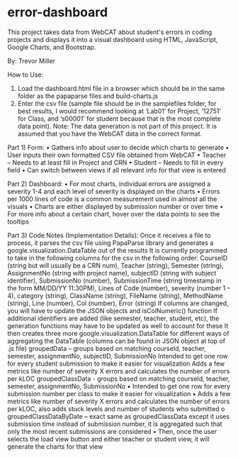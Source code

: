 # error-dashboard
This project takes data from WebCAT about student's errors in coding projects and displays it into a visual dashboard using HTML, JavaScript, Google Charts, and Bootstrap. 

By: Trevor Miller

How to Use:
1. Load the dashboard.html file in a browser which should be in the same folder as the papaparse
files and build-charts.js
2. Enter the csv file (sample file should be in the samplefiles folder, for best results, I would
recommend looking at ‘Lab01’ for Project, ‘12751’ for Class, and ‘s00001’ for student because
that is the most complete data point). Note: The data generation is not part of this project. It is
assumed that you have the WebCAT data in the correct format.

Part 1) Form:
• Gathers info about user to decide which charts to generate
• User inputs their own formatted CSV file obtained from WebCAT
• Teacher – Needs to at least fill in Project and CRN
• Student – Needs to fill in every field
• Can switch between views if all relevant info for that view is entered

Part 2) Dashboard:
• For most charts, individual errors are assigned a severity 1-4 and each level of severity is
displayed on the charts
• Errors per 1000 lines of code is a common measurement used in almost all the visuals
• Charts are either displayed by submission number or over time
• For more info about a certain chart, hover over the data points to see the tooltips

Part 3) Code Notes (Implementation Details):
Once it receives a file to process, it parses the csv file using PapaParse library and generates a
google.visualization.DataTable out of the results
  It is currently programmed to take in the following columns for the csv in the following
order: CourseID (string but will usually be a CRN num), Teacher (string), Semester
(string), AssignmentNo (string with project name), subjectID (string with subject
identifier), SubmissionNo (number), SubmissionTime (string timestamp in the form
MM/DD/YY 11:30PM), Lines of Code (number), severity (number 1 – 4), category
(string), ClassName (string), FileName (string), MethodName (string), Line (number), Col
(number), Error (string)
  If columns are changed, you will have to update the JSON objects and isColNumeric()
function
If additional identifiers are added (like semester, teacher, student, etc), the
generation functions may have to be updated as well to account for these
It then creates three more google.visualization.DataTable for different ways of aggregating the
DataTable (columns can be found in JSON object at top of .js file)
  groupedData – groups based on matching courseId, teacher, semester, assignmentNo,
  subjectID, SubmissionNo
Intended to get one row for every student submission to make it easier for
visualization
  Adds a few metrics like number of severity X errors and calculates the number
  of errors per kLOC
  groupedClassData - groups based on matching courseId, teacher, semester,
assignmentNo, SubmissionNo
▪ Intended to get one row for every submission number per class to make it easier
for visualization
▪ Adds a few metrics like number of severity X errors and calculates the number
of errors per kLOC, also adds stuck levels and number of students who
submitted
o groupedClassDataByDate – exact same as groupedClassData except it uses submission
time instead of submission number, it is aggregated such that only the most recent
submissions are considered
• Then, once the user selects the load view button and either teacher or student view, it will
generate the charts for that view
